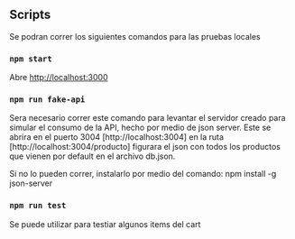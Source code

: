 ## Scripts

Se podran correr los siguientes comandos para las pruebas locales

### `npm start`

Abre [http://localhost:3000](http://localhost:3000)

### `npm run fake-api`

Sera necesario correr este comando para levantar el servidor creado para simular el consumo de la API, hecho por medio de json server.
Este se abrira en el puerto 3004 [http://localhost:3004] en la ruta [http://localhost:3004/producto] figurara el json con todos los productos que vienen por default en el archivo db.json.

Si no lo pueden correr, instalarlo por medio del comando: npm install -g json-server

### `npm run test`

Se puede utilizar para testiar algunos items del cart